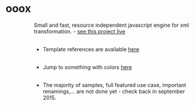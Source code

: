 # ooox
<div id="supercontainer" style="width:70%%;margin-left:15%">
Small and fast, resource independent javascript engine for xml transformation.
- <a href="http://www.tipozerozero.com/ooox/" target="_blank">see this project live</a><br/><br/>

- Template references are available <a href="http://www.tipozerozero.com/ooox/index.htm">here</a><br/><br/>
- Jump to something with colors <a href="http://www.tipozerozero.com/ooox/sample.htm?t=randomhtml">here</a><br/><br/>

- The majority of samples, full featured use case, important renamings,... are not done yet - check back in september 2015.<br/>
</div>
